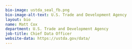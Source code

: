 ```yaml
---
bio-image: ustda_seal_fb.png
bio-image-alt-text: U.S. Trade and Development Agency
layout: bio
name: Matt Cox
department: U.S. Trade and Development Agency
job-title: Chief Data Officer
website-data: https://ustda.gov/data/
---
```

